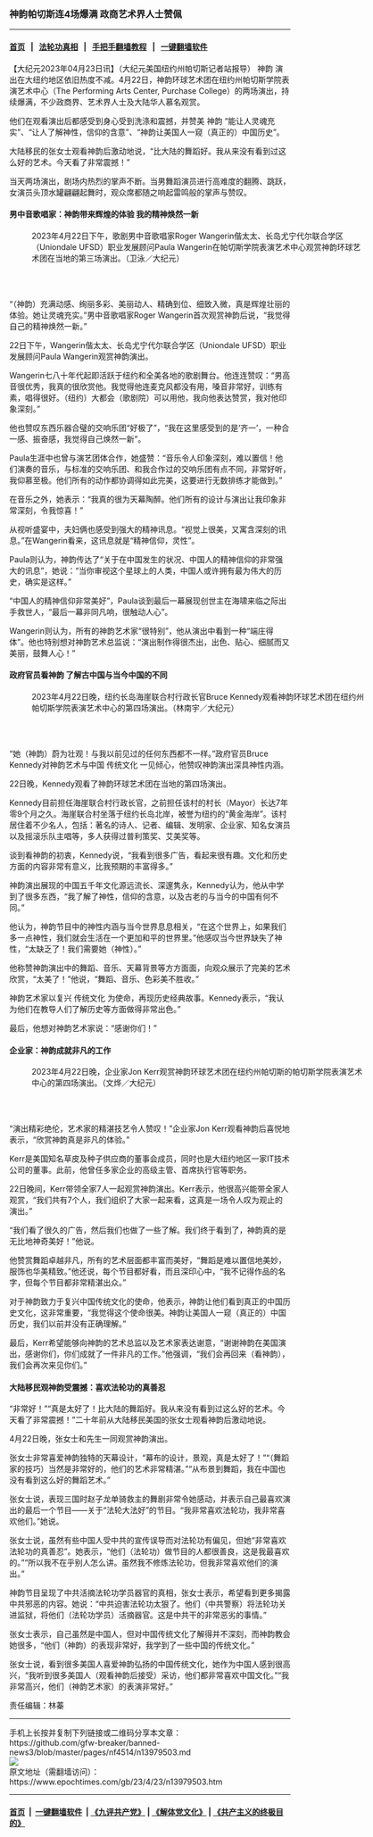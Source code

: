 ### 神韵帕切斯连4场爆满 政商艺术界人士赞佩
------------------------

#### [首页](https://github.com/gfw-breaker/banned-news3/blob/master/README.md) &nbsp;&nbsp;|&nbsp;&nbsp; [法轮功真相](https://github.com/begood0513/basic/blob/master/README.md)  &nbsp;&nbsp;|&nbsp;&nbsp; [手把手翻墙教程](https://github.com/gfw-breaker/guides/wiki)  &nbsp;&nbsp;|&nbsp;&nbsp; [一键翻墙软件](https://github.com/gfw-breaker/nogfw/blob/master/README.md)  



<div><p>
 【大纪元2023年04月23日讯】（大纪元美国纽约州帕切斯记者站报导）
 <ok href="https://www.epochtimes.com/gb/tag/%E7%A5%9E%E9%9F%B5.html">
  神韵
 </ok>
 演出在大纽约地区依旧热度不减。4月22日，神韵环球艺术团在纽约州帕切斯学院表演艺术中心（The Performing Arts Center, Purchase College）的两场演出，持续爆满，不少政商界、艺术界人士及大陆华人慕名观赏。
</p>
<p>
 他们在观看演出后都感受到身心受到洗涤和震撼，并赞美
 <ok href="https://www.epochtimes.com/gb/tag/%E7%A5%9E%E9%9F%B5.html">
  神韵
 </ok>
 “能让人灵魂充实”、“让人了解神性，信仰的含意”、“神韵让美国人一窥（真正的）中国历史”。
</p>
<p>
 大陆移民的张女士观看神韵后激动地说，“比大陆的舞蹈好。我从来没有看到过这么好的艺术。今天看了非常震撼！”
</p>
<p>
 当天两场演出，剧场内热烈的掌声不断。当男舞蹈演员进行高难度的翻腾、跳跃，女演员头顶水罐翩翩起舞时，观众席都随之响起雷鸣般的掌声与赞叹。
</p>
<h4>
 男中音歌唱家：神韵带来辉煌的体验 我的精神焕然一新
</h4>
<figure aria-describedby="caption-attachment-13979508" class="wp-caption aligncenter" id="attachment_13979508" style="width: 600px">
 <ok href="https://i.epochtimes.com/assets/uploads/2023/04/id13979508-230422180020100649.jpg" target="_blank">
  <img alt="" class="size-large wp-image-13979508" src="https://i.epochtimes.com/assets/uploads/2023/04/id13979508-230422180020100649-600x400.jpg" title=""/>
 </ok>
 <br/><figcaption class="wp-caption-text" id="caption-attachment-13979508">
  2023年4月22日下午，歌剧男中音歌唱家Roger Wangerin偕太太、长岛尤宁代尔联合学区（Uniondale UFSD）职业发展顾问Paula Wangerin在帕切斯学院表演艺术中心观赏神韵环球艺术团在当地的第三场演出。（卫泳／大纪元）
 </figcaption><br/>
</figure><br/>
<p>
 “（神韵）充满动感、绚丽多彩、美丽动人、精确到位、细致入微，真是辉煌壮丽的体验。她让灵魂充实。”男中音歌唱家Roger Wangerin首次观赏神韵后说，“我觉得自己的精神焕然一新。”
</p>
<p>
 22日下午，Wangerin偕太太、长岛尤宁代尔联合学区（Uniondale UFSD）职业发展顾问Paula Wangerin观赏神韵演出。
</p>
<p>
 Wangerin七八十年代起即活跃于纽约和全美各地的歌剧舞台。他连连赞叹：“男高音很优秀，我真的很欣赏他。我觉得他连麦克风都没有用，嗓音非常好，训练有素，唱得很好。（纽约）大都会（歌剧院）可以用他，我向他表达赞赏，我对他印象深刻。”
</p>
<p>
 他也赞叹东西乐器合璧的交响乐团“好极了”，“我在这里感受到的是‘齐一’，一种合一感、振奋感，我觉得自己焕然一新”。
</p>
<p>
 Paula生涯中也曾与演艺团体合作，她盛赞：“音乐令人印象深刻，难以置信！他们演奏的音乐，与标准的交响乐团、和我合作过的交响乐团有点不同，非常好听，我仰慕至极。他们所有的动作都协调得如此完美，这要进行无数排练才能做到。”
</p>
<p>
 在音乐之外，她表示：“我真的很为天幕陶醉。他们所有的设计与演出让我印象非常深刻，令我惊喜！”
</p>
<p>
 从视听盛宴中，夫妇俩也感受到强大的精神讯息。“视觉上很美，又寓含深刻的讯息。”在Wangerin看来，这讯息就是“精神信仰，灵性”。
</p>
<p>
 Paula则认为，神韵传达了“关于在中国发生的状况、中国人的精神信仰的非常强大的讯息”，她说：“当你审视这个星球上的人类，中国人或许拥有最为伟大的历史，确实是这样。”
</p>
<p>
 “中国人的精神信仰非常美好”，Paula谈到最后一幕展现创世主在海啸来临之际出手救世人，“最后一幕非同凡响，很触动人心”。
</p>
<p>
 Wangerin则认为，所有的神韵艺术家“很特别”，他从演出中看到一种“端庄得体”。他也特别想对神韵艺术总监说：“演出制作得很杰出，出色、贴心、细腻而又美丽，鼓舞人心！”
</p>
<h4>
 政府官员看神韵 了解古中国与当今中国的不同
</h4>
<figure aria-describedby="caption-attachment-13979509" class="wp-caption aligncenter" id="attachment_13979509" style="width: 600px">
 <ok href="https://i.epochtimes.com/assets/uploads/2023/04/id13979509-2304222252172418.jpg" target="_blank">
  <img alt="" class="size-large wp-image-13979509" src="https://i.epochtimes.com/assets/uploads/2023/04/id13979509-2304222252172418-600x400.jpg" title=""/>
 </ok>
 <br/><figcaption class="wp-caption-text" id="caption-attachment-13979509">
  2023年4月22日晚，纽约长岛海崖联合村行政长官Bruce Kennedy观看神韵环球艺术团在纽约州帕切斯学院表演艺术中心的第四场演出。（林南宇／大纪元）
 </figcaption><br/>
</figure><br/>
<p>
 “她（神韵）蔚为壮观！与我以前见过的任何东西都不一样。”政府官员Bruce Kennedy对神韵艺术与中国
 <ok href="https://www.epochtimes.com/gb/tag/%E4%BC%A0%E7%BB%9F%E6%96%87%E5%8C%96.html">
  传统文化
 </ok>
 一见倾心，他赞叹神韵演出深具神性内涵。
</p>
<p>
 22日晚，Kennedy观看了神韵环球艺术团在当地的第四场演出。
</p>
<p>
 Kennedy目前担任海崖联合村行政长官，之前担任该村的村长（Mayor）长达7年零9个月之久。海崖联合村坐落于纽约长岛北岸，被誉为纽约的“黄金海岸”。该村居住着不少名人，包括：著名的诗人、记者、编辑、发明家、企业家、知名女演员以及摇滚乐队主唱等，多人获得过普利策奖、艾美奖等。
</p>
<p>
 谈到看神韵的初衷，Kennedy说，“我看到很多广告，看起来很有趣。文化和历史方面的内容非常有意义，比我预期的丰富得多。”
</p>
<p>
 神韵演出展现的中国五千年文化源远流长、深邃隽永，Kennedy认为，他从中学到了很多东西，“我了解了神性，信仰的含意，以及古老的与当今的中国有何不同。”
</p>
<p>
 他认为，神韵节目中的神性内涵与当今世界息息相关，“在这个世界上，如果我们多一点神性，我们就会生活在一个更加和平的世界里。”他感叹当今世界缺失了神性，“太缺乏了！我们需要她（神性）。”
</p>
<p>
 他称赞神韵演出中的舞蹈、音乐、天幕背景等方方面面，向观众展示了完美的艺术欣赏，“太美了！”他说，“舞蹈、音乐、色彩美不胜收。”
</p>
<p>
 神韵艺术家以复兴
 <ok href="https://www.epochtimes.com/gb/tag/%E4%BC%A0%E7%BB%9F%E6%96%87%E5%8C%96.html">
  传统文化
 </ok>
 为使命，再现历史经典故事。Kennedy表示，“我认为他们在教导人们了解历史等方面做得非常出色。”
</p>
<p>
 最后，他想对神韵艺术家说：“感谢你们！”
</p>
<h4>
 企业家：神韵成就非凡的工作
</h4>
<figure aria-describedby="caption-attachment-13979510" class="wp-caption aligncenter" id="attachment_13979510" style="width: 600px">
 <ok href="https://i.epochtimes.com/assets/uploads/2023/04/id13979510-2304222252092418.jpg" target="_blank">
  <img alt="" class="size-large wp-image-13979510" src="https://i.epochtimes.com/assets/uploads/2023/04/id13979510-2304222252092418-600x400.jpg" title=""/>
 </ok>
 <br/><figcaption class="wp-caption-text" id="caption-attachment-13979510">
  2023年4月22日晚，企业家Jon Kerr观赏神韵环球艺术团在纽约州帕切斯的帕切斯学院表演艺术中心的第四场演出。（文烨／大纪元）
 </figcaption><br/>
</figure><br/>
<p>
 “演出精彩绝伦，艺术家的精湛技艺令人赞叹！”企业家Jon Kerr观看神韵后喜悦地表示，“欣赏神韵真是非凡的体验。”
</p>
<p>
 Kerr是美国知名草皮及种子供应商的董事会成员，同时也是大纽约地区一家IT技术公司的董事。此前，他曾任多家企业的高级主管、首席执行官等职务。
</p>
<p>
 22日晚间，Kerr带领全家7人一起观赏神韵演出。Kerr表示，他很高兴能带全家人观赏，“我们共有7个人，我们组织了大家一起来看，这真是一场令人叹为观止的演出。”
</p>
<p>
 “我们看了很久的广告，然后我们也做了一些了解。我们终于看到了，神韵真的是无比地神奇美好！”他说。
</p>
<p>
 他赞赏舞蹈卓越非凡，所有的艺术层面都丰富而美好，“舞蹈是难以置信地美妙，服饰也华美精致。”他还说，每个节目都好看，而且深印心中，“我不记得作品的名字，但每个节目都非常精湛出众。”
</p>
<p>
 对于神韵致力于复兴中国传统文化的使命，他表示，神韵让他们看到真正的中国历史文化，这非常重要，“我觉得这个使命很美。神韵让美国人一窥（真正的）中国历史，我们以前并没有正确理解。”
</p>
<p>
 最后，Kerr希望能够向神韵的艺术总监以及艺术家表达谢意，“谢谢神韵在美国演出，感谢你们，你们成就了一件非凡的工作。”他强调，“我们会再回来（看神韵），我们会再次来见你们。”
</p>
<h4>
 大陆移民观神韵受震撼：喜欢法轮功的真善忍
</h4>
<p>
 “非常好！”“真是太好了！比大陆的舞蹈好。我从来没有看到过这么好的艺术。今天看了非常震撼！”二十年前从大陆移民美国的张女士观看神韵后激动地说。
</p>
<p>
 4月22日晚，张女士和先生一同观赏神韵演出。
</p>
<p>
 张女士非常喜爱神韵独特的天幕设计，“幕布的设计，景观，真是太好了！”“（舞蹈家的技巧）当然是非常好的，他们的艺术非常精湛。”“从布景到舞蹈，我在中国也没有看到这么好的舞蹈艺术。”
</p>
<p>
 张女士说，表现三国时赵子龙单骑救主的舞剧非常令她感动，并表示自己最喜欢演出的最后一个节目——关于“法轮大法好”的节目。“我非常喜欢法轮功，我非常喜欢他们。”她说。
</p>
<p>
 张女士说，虽然有些中国人受中共的宣传误导而对法轮功有偏见，但她“非常喜欢法轮功的真善忍”。她表示，“他们（法轮功）做节目的人都很善良，这是我最喜欢的。”“所以我不在乎别人怎么讲。虽然我不修炼法轮功，但我非常喜欢他们的演出。”
</p>
<p>
 神韵节目呈现了中共活摘法轮功学员器官的真相，张女士表示，希望看到更多揭露中共邪恶的内容。她说：“中共迫害法轮功太狠了。他们（中共警察）将法轮功关进监狱，将他们（法轮功学员）活摘器官。这是中共干的非常恶劣的事情。”
</p>
<p>
 张女士表示，自己虽然是中国人，但对中国传统文化了解得并不深刻，而神韵教会她很多，“他们（神韵）的表现非常好，我学到了一些中国的传统文化。”
</p>
<p>
 张女士说，看到很多美国人喜爱神韵弘扬的中国传统文化，她作为中国人感到很高兴，“我听到很多美国人（观看神韵后接受）采访，他们都非常喜欢中国文化。”“我非常高兴，他们（神韵艺术家）的表演非常好。”
</p>
<p>
 责任编辑：林蓁
</p>
</div>
<hr/>
手机上长按并复制下列链接或二维码分享本文章：<br/>
https://github.com/gfw-breaker/banned-news3/blob/master/pages/nf4514/n13979503.md <br/>
<a href='https://github.com/gfw-breaker/banned-news3/blob/master/pages/nf4514/n13979503.md'><img src='https://github.com/gfw-breaker/banned-news3/blob/master/pages/nf4514/n13979503.md.png'/></a> <br/>
原文地址（需翻墙访问）：https://www.epochtimes.com/gb/23/4/23/n13979503.htm


------------------------
#### [首页](https://github.com/gfw-breaker/banned-news3/blob/master/README.md) &nbsp;|&nbsp; [一键翻墙软件](https://github.com/gfw-breaker/nogfw/blob/master/README.md) &nbsp;| [《九评共产党》](https://github.com/gfw-breaker/9ping.md/blob/master/README.md#九评之一评共产党是什么) | [《解体党文化》](https://github.com/gfw-breaker/jtdwh.md/blob/master/README.md) | [《共产主义的终极目的》](https://github.com/gfw-breaker/gczydzjmd.md/blob/master/README.md)


<img src='http://gfw-breaker.win/banned-news3/pages/nf4514/n13979503.md' width='0px' height='0px'/>